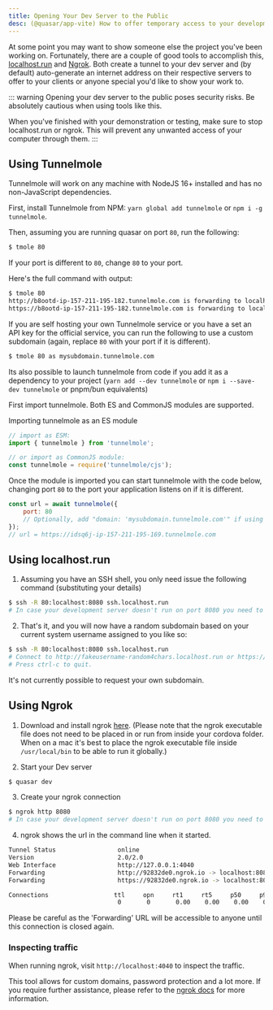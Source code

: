 ```yaml
---
title: Opening Your Dev Server to the Public
desc: (@quasar/app-vite) How to offer temporary access to your development server to anyone on the Internet.
---
```

At some point you may want to show someone else the project you've been working on. Fortunately, there are a couple of good tools to accomplish this, [localhost.run](https://localhost.run/) and [Ngrok](https://ngrok.com/). Both create a tunnel to your dev server and (by default) auto-generate an internet address on their respective servers to offer to your clients or anyone special you'd like to show your work to.

::: warning
Opening your dev server to the public poses security risks. Be absolutely cautious when using tools like this.

When you've finished with your demonstration or testing, make sure to stop localhost.run or ngrok. This will prevent any unwanted access of your computer through them.
:::

## Using Tunnelmole
Tunnelmole will work on any machine with NodeJS 16+ installed and has no non-JavaScript dependencies.

First, install Tunnelmole from NPM: `yarn global add tunnelmole` or `npm i -g tunnelmole`.

Then, assuming you are running quasar on port `80`, run the following:

```bash
$ tmole 80
```

If your port is different to `80`, change `80` to your port.

Here's the full command with output:

```bash
$ tmole 80
http://b8ootd-ip-157-211-195-182.tunnelmole.com is forwarding to localhost:80
https://b8ootd-ip-157-211-195-182.tunnelmole.com is forwarding to localhost:80
```

If you are self hosting your own Tunnelmole service or you have a set an API key for the official service, you can run the following to use a custom subdomain (again, replace `80` with your port if it is different).

```bash
$ tmole 80 as mysubdomain.tunnelmole.com
```

Its also possible to launch tunnelmole from code if you add it as a dependency to your project (`yarn add --dev tunnelmole` or `npm i --save-dev tunnelmole` or pnpm/bun equivalents)

First import tunnelmole. Both ES and CommonJS modules are supported.

Importing tunnelmole as an ES module

```js
// import as ESM:
import { tunnelmole } from 'tunnelmole';

// or import as CommonJS module:
const tunnelmole = require('tunnelmole/cjs');
```

Once the module is imported you can start tunnelmole with the code below, changing port `80` to the port your application listens on if it is different.

```js
const url = await tunnelmole({
    port: 80
    // Optionally, add "domain: 'mysubdomain.tunnelmole.com'" if using a custom subdomain
});
// url = https://idsq6j-ip-157-211-195-169.tunnelmole.com
```

## Using localhost.run

1. Assuming you have an SSH shell, you only need issue the following command (substituting your details)
``` bash
$ ssh -R 80:localhost:8080 ssh.localhost.run
# In case your development server doesn't run on port 8080 you need to change the number to the correct port
```

2. That's it, and you will now have a random subdomain based on your current system username assigned to you like so:
``` bash
$ ssh -R 80:localhost:8080 ssh.localhost.run
# Connect to http://fakeusername-random4chars.localhost.run or https://fakeusername-random4chars.localhost.run
# Press ctrl-c to quit.
```

It's not currently possible to request your own subdomain.

## Using Ngrok

1. Download and install ngrok [here](https://ngrok.com/download).
(Please note that the ngrok executable file does not need to be placed in or run from inside your cordova folder. When on a mac it's best to place the ngrok executable file inside `/usr/local/bin` to be able to run it globally.)

2. Start your Dev server
``` bash
$ quasar dev
```

3. Create your ngrok connection
``` bash
$ ngrok http 8080
# In case your development server doesn't run on port 8080 you need to change the number to the correct port
```

4. ngrok shows the url in the command line when it started.
``` bash
Tunnel Status                 online
Version                       2.0/2.0
Web Interface                 http://127.0.0.1:4040
Forwarding                    http://92832de0.ngrok.io -> localhost:8080
Forwarding                    https://92832de0.ngrok.io -> localhost:8080

Connections                  ttl     opn     rt1     rt5     p50     p90
                              0       0       0.00    0.00    0.00    0.00
```
Please be careful as the 'Forwarding' URL will be accessible to anyone until this connection is closed again.

### Inspecting traffic

When running ngrok, visit `http://localhost:4040` to inspect the traffic.

This tool allows for custom domains, password protection and a lot more. If you require further assistance, please refer to the [ngrok docs](https://ngrok.com/docs) for more information.
